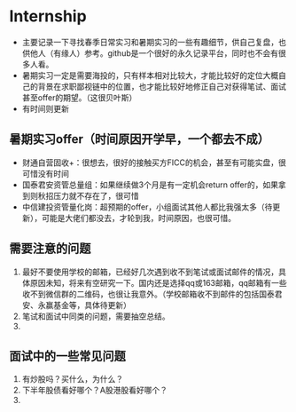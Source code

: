 # Internship
- 主要记录一下寻找春季日常实习和暑期实习的一些有趣细节，供自己复盘，也供他人（有缘人）参考。github是一个很好的永久记录平台，同时也不会有很多人看。
- 暑期实习一定是需要海投的，只有样本相对比较大，才能比较好的定位大概自己的背景在求职鄙视链中的位置，也才能比较好地修正自己对获得笔试、面试甚至offer的期望。（这很贝叶斯）
- 有时间则更新

## 暑期实习offer（时间原因开学早，一个都去不成）
- 财通自营固收+：很想去，很好的接触买方FICC的机会，甚至有可能实盘，很可惜没有时间
- 国泰君安资管总量组：如果继续做3个月是有一定机会return offer的，如果拿到则秋招压力就不存在了，很可惜
- 中信建投资管量化岗：超预期的offer，小组面试其他人都比我强太多（待更新），可能是大佬们都没去，才轮到我，时间原因，也很可惜。

## 需要注意的问题

1. 最好不要使用学校的邮箱，已经好几次遇到收不到笔试或面试邮件的情况，具体原因未知，将来有空研究一下。国内还是选择qq或163邮箱，qq邮箱有一些收不到微信群的二维码，也很让我意外。（学校邮箱收不到邮件的包括国泰君安、永赢基金等，具体待更新）
3. 笔试和面试中同类的问题，需要抽空总结。
4. 



## 面试中的一些常见问题

1. 有炒股吗？买什么，为什么？
2. 下半年股债看好哪个？A股港股看好哪个？
3. 
